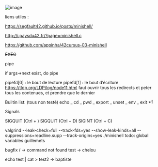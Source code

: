 ![image](https://github.com/BaptisteFaisy/minihell/assets/119856854/d3c81e2e-f238-406a-9349-e60b263d34a7)

liens utiles :

https://segfault42.github.io/posts/minishell/

http://i.paysdu42.fr/?page=minishell.c

https://github.com/appinha/42cursus-03-minishell

~~EXEC~~

pipe

if args->next exist, do pipe

pipefd[0] : le bout de lecture
pipefd[1] : le bout d’écriture
https://tldp.org/LDP/lpg/node11.html
faut ouvrir tous les redirects et peter tous les contenues, et prendre que le dernier

Builtin list: (tous non testé)
echo _
cd _
pwd _
export _
unset _
env _
exit \*?

Signals

SIGQUIT (Ctrl + \)
SIGQUIT (Ctrl + D)
SIGINT (Ctrl + C)

valgrind --leak-check=full --track-fds=yes --show-leak-kinds=all --suppressions=readline.supp --track-origins=yes ./minishell
todo:
global variables
guillemets

bugfix
/ -> command not found
test -> chelou

echo test | cat > test2 -> baptiste
